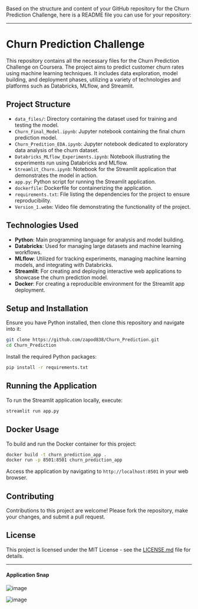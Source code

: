 Based on the structure and content of your GitHub repository for the Churn Prediction Challenge, here is a README file you can use for your repository:

---

# Churn Prediction Challenge

This repository contains all the necessary files for the Churn Prediction Challenge on Coursera. The project aims to predict customer churn rates using machine learning techniques. It includes data exploration, model building, and deployment phases, utilizing a variety of technologies and platforms such as Databricks, MLflow, and Streamlit.

## Project Structure

- `data_files/`: Directory containing the dataset used for training and testing the model.
- `Churn_Final_Model.ipynb`: Jupyter notebook containing the final churn prediction model.
- `Churn_Predition_EDA.ipynb`: Jupyter notebook dedicated to exploratory data analysis of the churn dataset.
- `Databricks_MLflow_Experiments.ipynb`: Notebook illustrating the experiments run using Databricks and MLflow.
- `Streamlit_Churn.ipynb`: Notebook for the Streamlit application that demonstrates the model in action.
- `app.py`: Python script for running the Streamlit application.
- `dockerfile`: Dockerfile for containerizing the application.
- `requirements.txt`: File listing the dependencies for the project to ensure reproducibility.
- `Version_1.webm`: Video file demonstrating the functionality of the project.

## Technologies Used

- **Python**: Main programming language for analysis and model building.
- **Databricks**: Used for managing large datasets and machine learning workflows.
- **MLflow**: Utilized for tracking experiments, managing machine learning models, and integrating with Databricks.
- **Streamlit**: For creating and deploying interactive web applications to showcase the churn prediction model.
- **Docker**: For creating a reproducible environment for the Streamlit app deployment.

## Setup and Installation

Ensure you have Python installed, then clone this repository and navigate into it:

```bash
git clone https://github.com/zapod838/Churn_Prediction.git
cd Churn_Prediction
```

Install the required Python packages:

```bash
pip install -r requirements.txt
```

## Running the Application

To run the Streamlit application locally, execute:

```bash
streamlit run app.py
```

## Docker Usage

To build and run the Docker container for this project:

```bash
docker build -t churn_prediction_app .
docker run -p 8501:8501 churn_prediction_app
```

Access the application by navigating to `http://localhost:8501` in your web browser.

## Contributing

Contributions to this project are welcome! Please fork the repository, make your changes, and submit a pull request.

## License

This project is licensed under the MIT License - see the [LICENSE.md](LICENSE.md) file for details.

---


#### Application Snap
![image](https://github.com/zapod838/Churn_Prediction/assets/45763055/04b7b84f-cbca-49a1-953a-fec1875dd902)

![image](https://github.com/zapod838/Churn_Prediction/assets/45763055/a3589899-3000-48b1-b26d-ba42525a7919)


